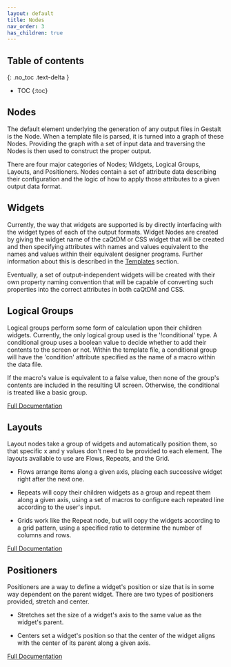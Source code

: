 ```yaml
---
layout: default
title: Nodes
nav_order: 3
has_children: true
---
```


## Table of contents
{: .no_toc .text-delta }

- TOC
{:toc}



## Nodes

The default element underlying the generation of any output files in Gestalt is
the Node. When a template file is parsed, it is turned into a graph of these Nodes.
Providing the graph with a set of input data and traversing the Nodes is then used
to construct the proper output.

There are four major categories of Nodes; Widgets, Logical Groups, Layouts, and 
Positioners. Nodes contain a set of attribute data describing their configuration and 
the logic of how to apply those attributes to a given output data format.


## Widgets

Currently, the way that widgets are supported is by directly interfacing with the
widget types of each of the output formats. Widget Nodes are created by giving the
widget name of the caQtDM or CSS widget that will be created and then specifying
attributes with names and values equivalent to the names and values within their
equivalent designer programs. Further information about this is described in the 
[Templates](templates.md) section.

Eventually, a set of output-independent widgets will be created with their own 
property naming convention that will be capable of converting such properties into
the correct attributes in both caQtDM and CSS.


## Logical Groups

Logical groups perform some form of calculation upon their children widgets. Currently,
the only logical group used is the '!conditional' type. A conditional group uses a 
boolean value to decide whether to add their contents to the screen or not. Within the
template file, a conditional group will have the 'condition' attribute specified as the
name of a macro within the data file.

If the macro's value is equivalent to a false value, then none of the group's contents
are included in the resulting UI screen. Otherwise, the conditional is treated like a
basic group.

[Full Documentation](logic.md)


## Layouts

Layout nodes take a group of widgets and automatically position them, so that specific
x and y values don't need to be provided to each element. The layouts available to use
are Flows, Repeats, and the Grid.

* Flows arrange items along a given axis, placing each successive widget right after the
next one.

* Repeats will copy their children widgets as a group and repeat them along a given axis,
using a set of macros to configure each repeated line according to the user's input.

* Grids work like the Repeat node, but will copy the widgets according to
a grid pattern, using a specified ratio to determine the number of columns and rows.

[Full Documentation](layouts.md)


## Positioners

Positioners are a way to define a widget's position or size that is in some way dependent 
on the parent widget. There are two types of positioners provided, stretch and center.

* Stretches set the size of a widget's axis to the same value as the widget's parent.

* Centers set a widget's position so that the center of the widget aligns with the center
of its parent along a given axis.

[Full Documentation](positioners.md)

